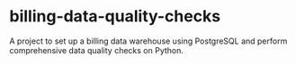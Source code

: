 # billing-data-quality-checks
A project to set up a billing data warehouse using PostgreSQL and perform comprehensive data quality checks on Python.
